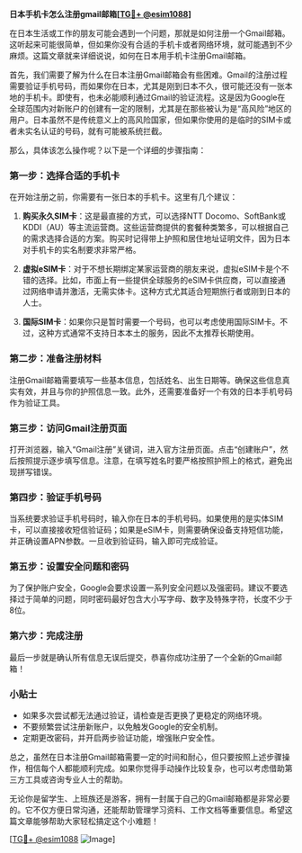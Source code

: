 **日本手机卡怎么注册gmail邮箱[[TG💪+ @esim1088](https://t.me/s/esim1088)]**

在日本生活或工作的朋友可能会遇到一个问题，那就是如何注册一个Gmail邮箱。这听起来可能很简单，但如果你没有合适的手机卡或者网络环境，就可能遇到不少麻烦。这篇文章就来详细说说，如何在日本用手机卡注册Gmail邮箱。

首先，我们需要了解为什么在日本注册Gmail邮箱会有些困难。Gmail的注册过程需要验证手机号码，而如果你在日本，尤其是刚到日本不久，很可能还没有一张本地的手机卡。即使有，也未必能顺利通过Gmail的验证流程。这是因为Google在全球范围内对新账户的创建有一定的限制，尤其是在那些被认为是“高风险”地区的用户。日本虽然不是传统意义上的高风险国家，但如果你使用的是临时的SIM卡或者未实名认证的号码，就有可能被系统拦截。

那么，具体该怎么操作呢？以下是一个详细的步骤指南：

### 第一步：选择合适的手机卡

在开始注册之前，你需要有一张日本的手机卡。这里有几个建议：

1. **购买永久SIM卡**：这是最直接的方式，可以选择NTT Docomo、SoftBank或KDDI（AU）等主流运营商。这些运营商提供的套餐种类繁多，可以根据自己的需求选择合适的方案。购买时记得带上护照和居住地址证明文件，因为日本对手机卡的实名制要求非常严格。

2. **虚拟eSIM卡**：对于不想长期绑定某家运营商的朋友来说，虚拟eSIM卡是个不错的选择。比如，市面上有一些提供全球服务的eSIM卡供应商，可以直接通过网络申请并激活，无需实体卡。这种方式尤其适合短期旅行者或刚到日本的人士。

3. **国际SIM卡**：如果你只是暂时需要一个号码，也可以考虑使用国际SIM卡。不过，这种方式通常不支持日本本土的服务，因此不太推荐长期使用。

### 第二步：准备注册材料

注册Gmail邮箱需要填写一些基本信息，包括姓名、出生日期等。确保这些信息真实有效，并且与你的护照信息一致。此外，还需要准备好一个有效的日本手机号码作为验证工具。

### 第三步：访问Gmail注册页面

打开浏览器，输入“Gmail注册”关键词，进入官方注册页面。点击“创建账户”，然后按照提示逐步填写信息。注意，在填写姓名时要严格按照护照上的格式，避免出现拼写错误。

### 第四步：验证手机号码

当系统要求验证手机号码时，输入你在日本的手机号码。如果使用的是实体SIM卡，可以直接接收短信验证码；如果是eSIM卡，则需要确保设备支持短信功能，并正确设置APN参数。一旦收到验证码，输入即可完成验证。

### 第五步：设置安全问题和密码

为了保护账户安全，Google会要求设置一系列安全问题以及强密码。建议不要选择过于简单的问题，同时密码最好包含大小写字母、数字及特殊字符，长度不少于8位。

### 第六步：完成注册

最后一步就是确认所有信息无误后提交，恭喜你成功注册了一个全新的Gmail邮箱！

### 小贴士

- 如果多次尝试都无法通过验证，请检查是否更换了更稳定的网络环境。
- 不要频繁尝试注册新账户，以免触发Google的安全机制。
- 定期更改密码，并开启两步验证功能，增强账户安全性。

总之，虽然在日本注册Gmail邮箱需要一定的时间和耐心，但只要按照上述步骤操作，相信每个人都能顺利完成。如果你觉得手动操作比较复杂，也可以考虑借助第三方工具或咨询专业人士的帮助。

无论你是留学生、上班族还是游客，拥有一封属于自己的Gmail邮箱都是非常必要的。它不仅方便日常沟通，还能帮助管理学习资料、工作文档等重要信息。希望这篇文章能够帮助大家轻松搞定这个小难题！

[[TG💪+ @esim1088](https://t.me/s/esim1088) ![Image](https://i.postimg.cc/4NQfJmqS/Snipaste-2025-05-13-00-14-12.png)]